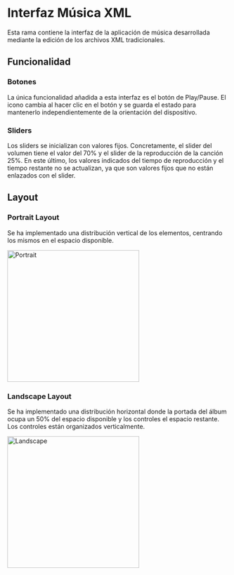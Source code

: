 # Interfaz Música XML
Esta rama contiene la interfaz de la aplicación de música desarrollada mediante la edición de los archivos XML tradicionales. 

## Funcionalidad
### Botones
La única funcionalidad añadida a esta interfaz es el botón de Play/Pause. El icono cambia al hacer clic en el botón y se guarda el estado para mantenerlo independientemente de la orientación del dispositivo.
### Sliders
Los sliders se inicializan con valores fijos. Concretamente, el slider del volumen tiene el valor del 70% y el slider de la reproducción de la canción 25%. En este último, los valores indicados del tiempo de reproducción y el tiempo restante no se actualizan, ya que son valores fijos que no están enlazados con el slider.

## Layout
### Portrait Layout
Se ha implementado una distribución vertical de los elementos, centrando los mismos en el espacio disponible.

<img src="https://github.com/user-attachments/assets/7aa264fd-2c64-4627-9d93-96abbccd062e" alt="Portrait" width="300">

### Landscape Layout
Se ha implementado una distribución horizontal donde la portada del álbum ocupa un 50% del espacio disponible y los controles el espacio restante. Los controles están organizados verticalmente.

<img src="https://github.com/user-attachments/assets/7a9b32c6-3323-464a-85b8-d45425a2d896" alt="Landscape" height="300">
